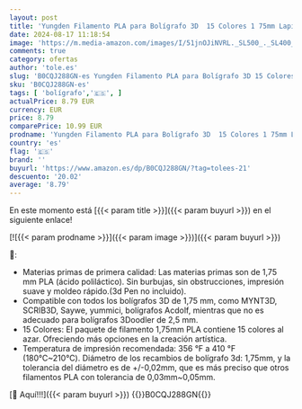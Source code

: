 ```yaml
---
layout: post
title: 'Yungden Filamento PLA para Bolígrafo 3D  15 Colores 1 75mm Lapiz 3D Filamento Recargas  Utilizado con MYNT3D  SCRIB3D  Saywe  yummici  Acdolf Pluma de Impresión 3d  Bolígrafo 3D no Incluido '
date: 2024-08-17 11:18:54
image: 'https://m.media-amazon.com/images/I/51jnOJiNVRL._SL500_._SL400_.jpg'
comments: true
category: ofertas
author: 'tole.es'
slug: 'B0CQJ288GN-es Yungden Filamento PLA para Bolígrafo 3D 15 Colores 1 75mm...'
sku: 'B0CQJ288GN-es'
tags: [ 'bolígrafo','🇪🇸', ]
actualPrice: 8.79 EUR
currency: EUR
price: 8.79
comparePrice: 10.99 EUR
prodname: 'Yungden Filamento PLA para Bolígrafo 3D  15 Colores 1 75mm Lapiz 3D Filamento Recargas  Utilizado con MYNT3D  SCRIB3D  Saywe  yummici  Acdolf Pluma de Impresión 3d  Bolígrafo 3D no Incluido '
country: 'es'
flag: '🇪🇸'
brand: ''
buyurl: 'https://www.amazon.es/dp/B0CQJ288GN/?tag=tolees-21'
descuento: '20.02'
average: '8.79'
---
```


En este momento está [{{< param title >}}]({{< param buyurl >}}) en el siguiente enlace!

[![{{< param prodname >}}]({{< param image >}})]({{< param buyurl >}})

🔎:

- Materias primas de primera calidad: Las materias primas son de 1,75 mm PLA (ácido poliláctico). Sin burbujas, sin obstrucciones, impresión suave y moldeo rápido.(3d Pen no incluido).
- Compatible con todos los bolígrafos 3D de 1,75 mm, como MYNT3D, SCRIB3D, Saywe, yummici, bolígrafos Acdolf, mientras que no es adecuado para bolígrafos 3Doodler de 2,5 mm.
- 15 Colores: El paquete de filamento 1,75mm PLA contiene 15 colores al azar. Ofreciendo más opciones en la creación artística.
- Temperatura de impresión recomendada: 356 °F a 410 °F (180℃~210℃). Diámetro de los recambios de bolígrafo 3d: 1,75mm, y la tolerancia del diámetro es de +/-0,02mm, que es más preciso que otros filamentos PLA con tolerancia de 0,03mm~0,05mm.

[🛒 Aquí!!!]({{< param buyurl >}})
{{<world>}}B0CQJ288GN{{</world>}}
